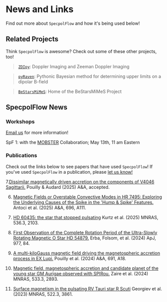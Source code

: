 # News and Links
Find out more about `SpecpolFlow` and how it's being used below!

## Related Projects
Think `SpecpolFlow` is awesome? Check out some of these other projects, too!

  > [`ZDIpy`](https://github.com/folsomcp/ZDIpy): Doppler Imaging and Zeeman Doppler Imaging

  > [`pyRaven`](https://github.com/veropetit/pyRaven): Pythonic Bayesian method for determining upper limits on a dipolar B-field
  
  > [`BeStarsMiMeS`](https://github.com/veropetit/BeStarsMiMeS): Home of the BeStarsMiMeS Project

## SpecpolFlow News

### Workshops
[Email us](https://folsomcp.github.io/specpolFlow/index.html#) for more information!

SpF 1: with the [MOBSTER](https://mobster-collab.com/) Collaboration; May 13th, 11 am Eastern

### Publications
Check out the links below to see papers that have used `SpecpolFlow`! If you've used `SpecpolFlow` in a publication, please [let us know!](https://folsomcp.github.io/specpolFlow/index.html#) 

7.[Dissimilar magnetically driven accretion on the components of V4046 Sagittarii.](https://ui.adsabs.harvard.edu/abs/2025arXiv250410217P/abstract) Pouilly & Audard (2025) A&A, accepted.

6. [Magnetic Fields or Overstable Convective Modes in HR 7495: Exploring the Underlying Causes of the Spike in the 'Hump & Spike' Features.](https://ui.adsabs.harvard.edu/abs/2025arXiv250211879A/abstract) Antoci et al. (2025) A&A, 696, A111.

5. [HD 60435: the star that stopped pulsating](https://ui.adsabs.harvard.edu/abs/2025MNRAS.536.2103K/abstract) Kurtz et al. (2025) MNRAS, 536.3, 2103.

4. [First Observation of the Complete Rotation Period of the Ultra-Slowly Rotating Magnetic O Star HD 54879.](https://ui.adsabs.harvard.edu/abs/2024arXiv240109722E/abstract) Erba, Folsom, et al. (2024) ApJ, 977, 84.

3. [A multi-kiloGauss magnetic field driving the magnetospheric accretion process in EX Lupi.](https://ui.adsabs.harvard.edu/abs/2024arXiv240903322P/abstract) Pouilly et al. (2024) A&A, 691, A18.

2. [Magnetic field, magnetospheric accretion and candidate planet of the young star GM Aurigae observed with SPIRou.](https://ui.adsabs.harvard.edu/abs/2024MNRAS.533.2893Z/abstract) Zaire et al. (2024) MNRAS, 533.3, 2893. 

1. [Surface magnetism in the pulsating RV Tauri star R Scuti](https://ui.adsabs.harvard.edu/abs/2023MNRAS.522.3861G/abstract) Georgiev et al. (2023) MNRAS, 522.3, 3861.
 
